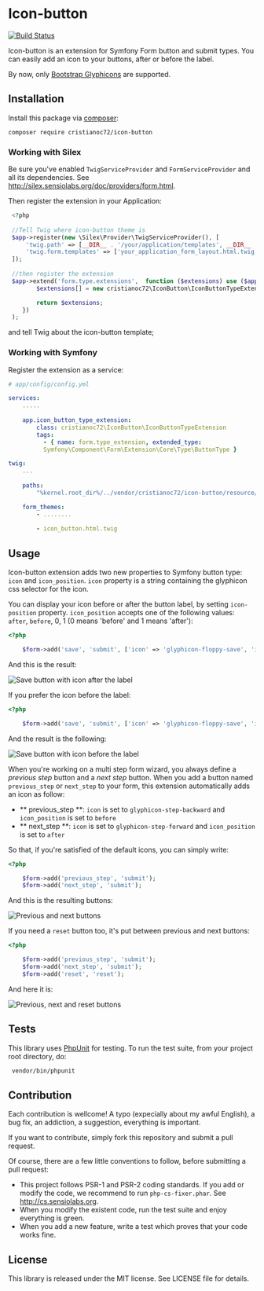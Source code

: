 # Icon-button #
[![Build Status](https://travis-ci.org/cristianoc72/icon-button.svg?branch=master)](https://travis-ci.org/cristianoc72/icon-button)

Icon-button is an extension for Symfony Form button and submit types.
You can easily add an icon to your buttons, after or before the label.

By now, only [Bootstrap Glyphicons](http://getbootstrap.com/components) are supported. 
  
## Installation ##
 
 Install this package via [composer](http://getcomposer.org):
 
 ```
 composer require cristianoc72/icon-button
 ```
 
### Working with Silex ###
 
Be sure you've enabled `TwigServiceProvider` and `FormServiceProvider` and all its dependencies. See http://silex.sensiolabs.org/doc/providers/form.html.
 
Then register the extension in your Application:
 
```php
 <?php
 
 //Tell Twig where icon-button theme is
 $app->register(new \Silex\Provider\TwigServiceProvider(), [
     'twig.path' => [__DIR__ . '/your/application/templates', __DIR__ . '/../vendor/cristianoc72/icon-button/resources/template'],
     'twig.form.templates' => ['your_application_form_layout.html.twig', 'icon_button.html.twig']
 ]);
 
 //then register the extension
 $app->extend('form.type.extensions',  function ($extensions) use ($app) {
        $extensions[] = new cristianoc72\IconButton\IconButtonTypeExtension();

        return $extensions;
    })
 );
```
and tell Twig about the icon-button template;
 
### Working with Symfony ###
 
Register the extension as a service:
 
```yaml
# app/config/config.yml

services:
    .....
       
    app.icon_button_type_extension:
        class: cristianoc72\IconButton\IconButtonTypeExtension
        tags:
          - { name: form.type_extension, extended_type: 
          Symfony\Component\Form\Extension\Core\Type\ButtonType }		

twig:
    ...
    
    paths:
        "%kernel.root_dir%/../vendor/cristianoc72/icon-button/resource/template"

    form_themes:
        - ........
        
        - icon_button.html.twig
```
 
## Usage ##

Icon-button extension adds two new properties to Symfony button type: `icon` and `icon_position`.
`icon` property is a string containing the glyphicon css selector for the icon.

You can display your icon before or after the button label, by setting `icon-position` property.
`icon_position` accepts one of the following values: `after`, `before`, 0, 1 (0 means 'before' and 1 means 'after'):

```php
<?php

    $form->add('save', 'submit', ['icon' => 'glyphicon-floppy-save', 'icon_position' => 'after']);
```
And this is the result:

![Save button with icon after the label](https://dl.dropboxusercontent.com/u/20811829/Save_after.png)

If you prefer the icon before the label:

```php
<?php

    $form->add('save', 'submit', ['icon' => 'glyphicon-floppy-save', 'icon_position' => 'before']);
```
And the result is the following:

![Save button with icon before the label](https://dl.dropboxusercontent.com/u/20811829/Save_before.png)

When you're working on a multi step form wizard, you always define a *previous step* button and a *next step* button.
When you add a button named `previous_step` or `next_step` to your form, this extension automatically adds an icon as follow:

- ** previous_step **: `icon` is set to `glyphicon-step-backward` and `icon_position` is set to `before`
- ** next_step **: `icon` is set to `glyphicon-step-forward` and `icon_position` is set to `after`

So that, if you're satisfied of the default icons, you can simply write:

```php
<?php

    $form->add('previous_step', 'submit');
    $form->add('next_step', 'submit');
```

And this is the resulting buttons:

![Previous and next buttons](https://dl.dropboxusercontent.com/u/20811829/prev_next.png)

If you need a `reset` button too, it's put between previous and next buttons:

```php
<?php

    $form->add('previous_step', 'submit');
    $form->add('next_step', 'submit');
    $form->add('reset', 'reset');
```

And here it is:

![Previous, next and reset buttons](https://dl.dropboxusercontent.com/u/20811829/triple.png)

## Tests ##

This library uses [PhpUnit](http://www.phpunit.de) for testing. To run the test suite, from your project root directory, do:

```bash
 vendor/bin/phpunit
```

## Contribution ##

Each contribution is wellcome! A typo (expecially about my awful English), a bug fix, an addiction, a suggestion, everything is important.

If you want to contribute, simply fork this repository and submit a pull request.

Of course, there are a few little conventions to follow, before submitting a pull request:

- This project follows PSR-1 and PSR-2 coding standards. If you add or modify the code, we recommend to run `php-cs-fixer.phar`. See http://cs.sensiolabs.org.
- When you modify the existent code, run the test suite and enjoy everything is green.
- When you add a new feature, write a test which proves that your code works fine.

## License ##

This library is released under the MIT license. See LICENSE file for details.
